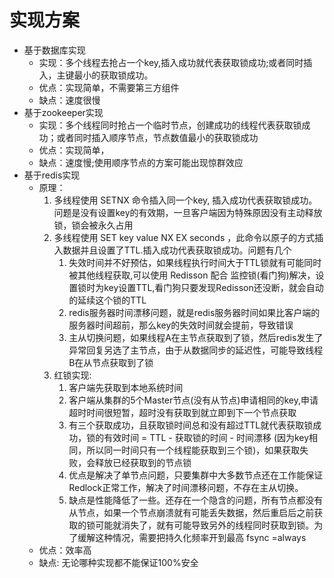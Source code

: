 # 实现方案
+ 基于数据库实现
    - 实现：多个线程去抢占一个key,插入成功就代表获取锁成功;或者同时插入，主键最小的获取锁成功。
    - 优点：实现简单，不需要第三方组件
    - 缺点：速度很慢
+ 基于zookeeper实现
    - 实现：多个线程同时抢占一个临时节点，创建成功的线程代表获取锁成功；或者同时插入顺序节点，节点数值最小的获取锁成功
    - 优点：实现简单，
    - 缺点：速度慢;使用顺序节点的方案可能出现惊群效应
+ 基于redis实现
    - 原理：
        1. 多线程使用 SETNX 命令插入同一个key, 插入成功代表获取锁成功。问题是没有设置key的有效期，一旦客户端因为特殊原因没有主动释放锁，锁会被永久占用
        2. 多线程使用 SET key value NX EX seconds ，此命令以原子的方式插入数据并且设置了TTL.插入成功代表获取锁成功。问题有几个 
            1. 失效时间并不好预估，如果线程执行时间大于TTL锁就有可能同时被其他线程获取,可以使用 Redisson 配合 监控锁(看门狗)解决，设置锁时为key设置TTL,看门狗只要发现Redisson还没断，就会自动的延续这个锁的TTL
            2. redis服务器时间漂移问题，就是redis服务器时间如果比客户端的服务器时间超前，那么key的失效时间就会提前，导致错误
            3. 主从切换问题，如果线程A在主节点获取到了锁，然后redis发生了异常回复另选了主节点，由于从数据同步的延迟性，可能导致线程B在从节点获取到了锁
        3. 红锁实现:
            1. 客户端先获取到本地系统时间
            2. 客户端从集群的5个Master节点(没有从节点)申请相同的key,申请超时时间很短暂，超时没有获取到就立即到下一个节点获取
            3. 有三个获取成功，且获取锁时间总和没有超过TTL就代表获取锁成功，锁的有效时间 = TTL - 获取锁的时间 - 时间漂移   (因为key相同，所以同一时间只有一个线程能获取到三个锁)，如果获取失败，会释放已经获取到的节点锁
            4. 优点是解决了单节点问题，只要集群中大多数节点还在工作能保证Redlock正常工作，解决了时间漂移问题，不存在主从切换。
            5. 缺点是性能降低了一些。还存在一个隐含的问题，所有节点都没有从节点，如果一个节点崩溃就有可能丢失数据，然后重启后之前获取的锁可能就消失了，就有可能导致另外的线程同时获取到锁。为了缓解这种情况，需要把持久化频率开到最高 fsync =always
    - 优点：效率高
    - 缺点: 无论哪种实现都不能保证100%安全